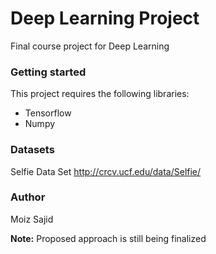 # Deep Learning Project
Final course project for Deep Learning


### Getting started
This project requires the following libraries:
- Tensorflow
- Numpy

### Datasets
Selfie Data Set http://crcv.ucf.edu/data/Selfie/

### Author
Moiz Sajid


**Note:** Proposed approach is still being finalized
